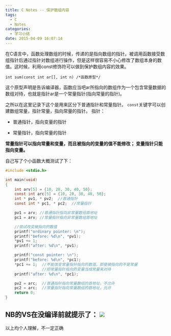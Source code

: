 ```yaml
---
title: C Notes -- 保护数组内容
tags:
  - C
  - Notes
categories:
  - 学习小结
date: 2015-04-09 16:07:14
---
```


在C语言中，函数处理数组的时候，传递的是指向数组的指针。被调用函数接受数组指针后通过指针对数组进行操作，但是这样很容易不小心修改了数组本身的数值。这时候，利用const修饰符可以做到保护数组内容的效果。
```
int sum(const int ar[], int n) /*函数原型*/
```
这个原型声明是告诉编译器，函数应当吧ar所指向的数组作为一个包含常量数据的数组对待，也就是指针ar是一个常量指针(指向常量的指针)。

之所以在这里记录下这个是用来区分下普通指针和常量指针。
`const`关键字可以创建数组常量，指针常量，指向常量的指针。
指针：
* 普通指针，指向变量的指针

* 常量指针，指向常量的指针

**常量指针可以指向常量和变量，而且被指向的变量的值不能修改；
变量指针只能指向变量。**

<!-- more -->

自己写了个小函数大概测试了下：
``` C
#include <stdio.h>

int main(void)
{
	int arv[5] = {10, 20, 30, 40, 50};
	const int arc[5] = {10, 20, 30, 40, 50};
	int * pv1, * pv2;  //普通指针
	const int * pc1, * pc2;  //常量指针

	pv1 = arv; //普通指针指向非常量数组首地址
	pc1 = arv; //常量指针指向非常量数组首地址

	//尝试改变被指向的数值
	printf("ordinary pointer: \n");
	printf("before: %d\n", *pv1);
	*pv1 += 1;
	printf("after: %d\n", *pv1);

	printf("const pointer: \n");
	printf("before: %d\n", *pc1);
	*pc1 += 1;  //不能改变常量指针指向的数值，即使被指向的不是常量
	            //把常量指针指向的变量当成常量来对待
	printf("after: %d\n", *pc1);

	pv2 = arc;  //普通指针指向常量数组的首地址，不允许
	pc2 = arc;  //常量指针指向常量数组的首地址，允许
    return 0;
}
```
NB的VS在没编译前就提示了：
![](VS.gif)
------------------------------
以上均个人理解，不一定正确
